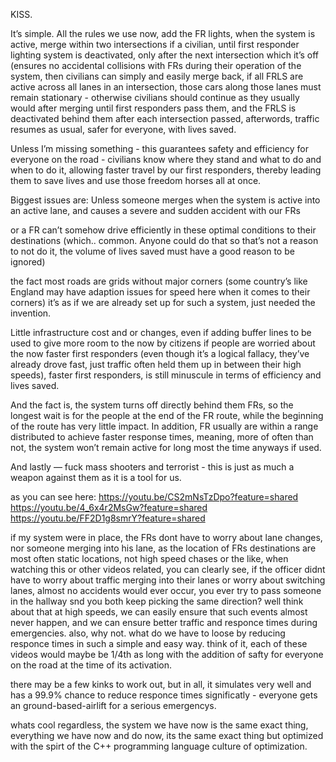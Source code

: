 KISS. 

It’s simple.  All the rules we use now, add the FR lights, when the system is active, merge within two intersections if a civilian, until first responder lighting system is deactivated, only after the next intersection which it’s off (ensures no accidental collisions with FRs during their operation of the system, then civilians can simply and easily merge back, if all FRLS are active across all lanes in an intersection, those cars along those lanes must remain stationary - otherwise civilians should continue as they usually would after merging until first responders pass them, and the FRLS is deactivated behind them after each intersection passed, afterwords, traffic resumes as usual, safer for everyone, with lives saved.  

Unless I’m missing something - this guarantees safety and efficiency for everyone on the road - civilians know where they stand and what to do and when to do it, allowing faster travel by our first responders, thereby leading them to save lives and use those freedom horses all at once. 

Biggest issues are: Unless someone merges when the system is active into an active lane, and causes a severe and sudden accident with our FRs 

or a FR can’t somehow drive efficiently in these optimal conditions to their destinations (which.. common. Anyone could do that so that’s not a reason to not do it, the volume of lives saved must have a good reason to be ignored)

the fact most roads are grids without major corners (some country’s like England may have adaption issues for speed here when it comes to their corners) it’s as if we are already set up for such a system, just needed the invention. 

Little infrastructure cost and or changes, even if adding buffer lines to be used to give more room to the now by citizens if people are worried about the now faster first responders (even though it’s a logical fallacy, they’ve already drove fast, just traffic often held them up in between their high speeds), faster first responders, is still minuscule in terms of efficiency and lives saved. 

And the fact is, the system turns off directly behind them FRs, so the longest wait is for the people at the end of the FR route, while the beginning of the route has very little impact. In addition, FR usually are within a range distributed to achieve faster response times, meaning, more of often than not, the system won’t remain active for long most the time anyways if used. 

And lastly — fuck mass shooters and terrorist - this is just as much a weapon against them as it is a tool for us. 


as you can see here: https://youtu.be/CS2mNsTzDpo?feature=shared
https://youtu.be/4_6x4r2MsGw?feature=shared
https://youtu.be/FF2D1g8smrY?feature=shared



if my system were in place, the FRs dont have to worry about lane changes, nor someone merging into his lane, as the location of FRs destinations are most often static locations, not high speed chases or the like, when watching this or other videos related, you can clearly see, if the officer didnt have to worry about traffic merging into their lanes or worry about switching lanes, almost no accidents would ever occur, you ever try to pass someone in the hallway snd you both keep picking the same direction? well think about that at high speeds, we can easily ensure that such events almost never happen, and we can ensure better traffic and responce times during emergencies. also, why not. what do we have to loose by reducing responce times in such a simple and easy way. think of it, each of these videos would maybe be 1/4th as long with the addition of safty for everyone on the road at the time of its activation. 

there may be a few kinks to work out, but in all, it simulates very well and has a 99.9% chance to reduce responce times significatly - everyone gets an ground-based-airlift for a serious emergencys. 

whats cool regardless, the system we have now is the same exact thing, everything we have now and do now, its the same exact thing but optimized with the spirt of the C++ programming language culture of optimization. 
